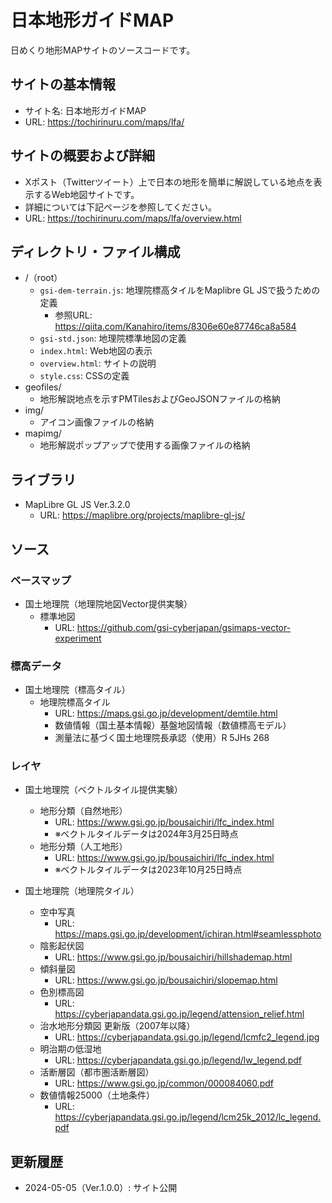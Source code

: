 # 日本地形ガイドMAP
日めくり地形MAPサイトのソースコードです。

## サイトの基本情報
- サイト名: 日本地形ガイドMAP
- URL: https://tochirinuru.com/maps/lfa/

## サイトの概要および詳細
- Xポスト（Twitterツイート）上で日本の地形を簡単に解説している地点を表示するWeb地図サイトです。
- 詳細については下記ページを参照してください。
- URL: https://tochirinuru.com/maps/lfa/overview.html

## ディレクトリ・ファイル構成
- /（root）
  - `gsi-dem-terrain.js`: 地理院標高タイルをMaplibre GL JSで扱うための定義
    - 参照URL: https://qiita.com/Kanahiro/items/8306e60e87746ca8a584
  - `gsi-std.json`: 地理院標準地図の定義
  - `index.html`: Web地図の表示
  - `overview.html`: サイトの説明
  - `style.css`: CSSの定義
- geofiles/
  - 地形解説地点を示すPMTilesおよびGeoJSONファイルの格納
- img/
  - アイコン画像ファイルの格納
- mapimg/
  - 地形解説ポップアップで使用する画像ファイルの格納

## ライブラリ
- MapLibre GL JS Ver.3.2.0
  - URL: https://maplibre.org/projects/maplibre-gl-js/

## ソース
### ベースマップ
- 国土地理院（地理院地図Vector提供実験）
  - 標準地図
    - URL: https://github.com/gsi-cyberjapan/gsimaps-vector-experiment

### 標高データ
- 国土地理院（標高タイル）
  - 地理院標高タイル
    - URL: https://maps.gsi.go.jp/development/demtile.html
    - 数値情報（国土基本情報）基盤地図情報（数値標高モデル）
    - 測量法に基づく国土地理院長承認（使用）R 5JHs 268

### レイヤ
- 国土地理院（ベクトルタイル提供実験）
  - 地形分類（自然地形）
    - URL: https://www.gsi.go.jp/bousaichiri/lfc_index.html
    - ※ベクトルタイルデータは2024年3月25日時点
  - 地形分類（人工地形）
    - URL: https://www.gsi.go.jp/bousaichiri/lfc_index.html
    - ※ベクトルタイルデータは2023年10月25日時点

- 国土地理院（地理院タイル）
  - 空中写真
    - URL: https://maps.gsi.go.jp/development/ichiran.html#seamlessphoto
  - 陰影起伏図
    - URL: https://www.gsi.go.jp/bousaichiri/hillshademap.html
  - 傾斜量図
    - URL: https://www.gsi.go.jp/bousaichiri/slopemap.html
  - 色別標高図
    - URL: https://cyberjapandata.gsi.go.jp/legend/attension_relief.html
  - 治水地形分類図 更新版（2007年以降）
    - URL: https://cyberjapandata.gsi.go.jp/legend/lcmfc2_legend.jpg
  - 明治期の低湿地
    - URL: https://cyberjapandata.gsi.go.jp/legend/lw_legend.pdf
  - 活断層図（都市圏活断層図）
    - URL: https://www.gsi.go.jp/common/000084060.pdf
  - 数値情報25000（土地条件）
    - URL: https://cyberjapandata.gsi.go.jp/legend/lcm25k_2012/lc_legend.pdf

## 更新履歴
- 2024-05-05（Ver.1.0.0）: サイト公開
